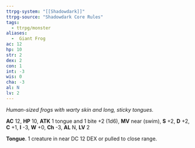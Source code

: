 ```yaml
---
ttrpg-system: "[[Shadowdark]]"
ttrpg-source: "Shadowdark Core Rules"
tags:
  - ttrpg/monster
aliases:
  -  Giant Frog
ac: 12
hp: 10
str: 2
dex: 2
con: 1
int: -3
wis: 0
cha: -3
al: N
lv: 2
---
```


_Human-sized frogs with warty skin and long, sticky tongues._

**AC** 12, **HP** 10, **ATK** 1 tongue and 1 bite +2 (1d6), **MV** near (swim), **S** +2, **D** +2, **C** +1, **I** -3, **W** +0, **Ch** -3, **AL** N, **LV** 2

**Tongue**. 1 creature in near DC 12 DEX or pulled to close range.

